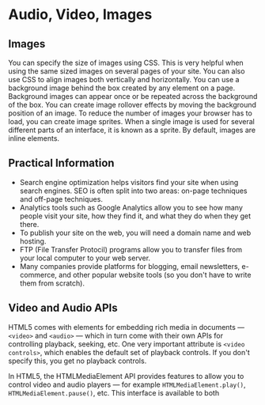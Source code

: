 # Audio, Video, Images

## Images
You can specify the size of images using CSS. This is very helpful when using the same sized images on several pages of your site. You can also use CSS to align images both vertically and horizontally. You can use a background image behind the box created by any element on a page. Background images can appear once or be repeated across the background of the box. You can create image rollover effects by moving the background position of an image. To reduce the number of images your browser has to load, you can create image sprites. When a single image is used for several different parts of an interface, it is known as a sprite. By default, images are inline elements. 

## Practical Information
 - Search engine optimization helps visitors find your site when using search engines. SEO is often split into two areas: on-page techniques and off-page techniques. 
 - Analytics tools such as Google Analytics allow you to see how many people visit your site, how they find it, and what they do when they get there. 
 - To publish your site on the web, you will need a domain name and web hosting. 
 - FTP (File Transfer Protocil) programs allow you to transfer files from your local computer to your web server.
 - Many companies provide platforms for blogging, email newsletters, e-commerce, and other popular website tools (so you don't have to write them from scratch). 

 ## Video and Audio APIs
HTML5 comes with elements for embedding rich media in documents — `<video>` and `<audio>` — which in turn come with their own APIs for controlling playback, seeking, etc. One very important attribute is `<video controls>`, which enables the default set of playback controls. If you don't specify this, you get no playback controls.

In HTML5, the HTMLMediaElement API provides features to allow you to control video and audio players — for example `HTMLMediaElement.play()`, `HTMLMediaElement.pause()`, etc. This interface is available to both <audio> and <video> elements. See [MDN Web Docs](https://developer.mozilla.org/en-US/docs/Learn/JavaScript/Client-side_web_APIs/Video_and_audio_APIs) for more information. 